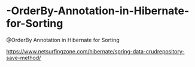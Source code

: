 # -OrderBy-Annotation-in-Hibernate-for-Sorting
@OrderBy Annotation in Hibernate for Sorting

https://www.netsurfingzone.com/hibernate/spring-data-crudrepository-save-method/
